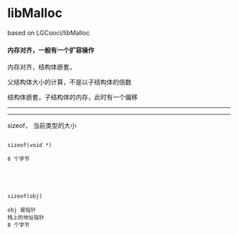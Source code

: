 # libMalloc
based on LGCooci/libMalloc







#### 内存对齐，一般有一个扩容操作




内存对齐，结构体嵌套，




父结构体大小的计算，不是以子结构体的倍数





结构体嵌套，子结构体的内存，此时有一个偏移



<hr>


<hr>

sizeof， 当前类型的大小

```

sizeof(void *)

8 个字节





sizeof(obj)

obj 是指针
栈上的地址指针
8 个字节

```




